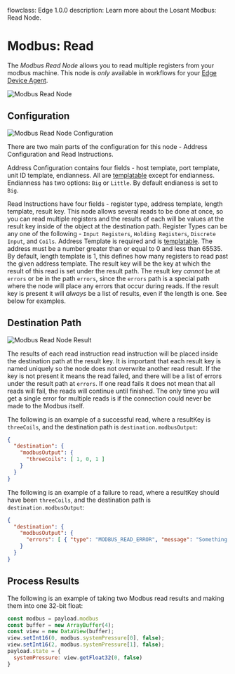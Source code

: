 flowclass: Edge 1.0.0
description: Learn more about the Losant Modbus: Read Node.

# Modbus: Read

The *Modbus Read Node* allows you to read multiple registers from your modbus machine. This node is *only* available in workflows for your [Edge Device Agent](/edge-compute/edge-agent-usage/).

![Modbus Read Node](/images/workflows/data/modbus-read-node.png "Modbus Read Node")

## Configuration

![Modbus Read Node Configuration](/images/workflows/data/modbus-read-node-configuration.png "Modbus Read Node Configuration")

There are two main parts of the configuration for this node - Address Configuration and Read Instructions.

Address Configuration contains four fields - host template, port template, unit ID template, endianness. All are [templatable](/workflows/accessing-payload-data/#string-templates) except for endianness. Endianness has two options: `Big` or `Little`. By default endianess is set to `Big`.

Read Instructions have four fields - register type, address template, length template, result key. This node allows several reads to be done at once, so you can read multiple registers and the results of each will be values at the result key inside of the object at the destination path. Register Types can be any one of the following - `Input Registers`, `Holding Registers`, `Discrete Input`, and `Coils`. Address Template is required and is [templatable](/workflows/accessing-payload-data/#string-templates). The address must be a number greater than or equal to 0 and less than 65535. By default, length template is 1, this defines how many registers to read past the given address template. The result key will be the key at which the result of this read is set under the result path. The result key *cannot* be at `errors` or be in the path `errors`, since the `errors` path is a special path where the node will place any errors that occur during reads. If the result key is present it will *always* be a list of results, even if the length is one. See below for examples.

## Destination Path

![Modbus Read Node Result](/images/workflows/data/modbus-read-node-result.png "Modbus Read Node Result")

The results of each read instruction read instruction will be placed inside the destination path at the result key. It is important that each result key is named uniquely so the node does not overwrite another read result. If the key is not present it means the read failed, and there will be a list of errors under the result path at `errors`. If one read fails it does not mean that all reads will fail, the reads will continue until finished. The only time you will get a single error for multiple reads is if the connection could never be made to the Modbus itself.

The following is an example of a successful read, where a resultKey is `threeCoils`, and the destination path is `destination.modbusOutput`:

```json
{
  "destination": {
    "modbusOutput": {
      "threeCoils": [ 1, 0, 1 ]
    }
  }
}
```

The following is an example of a failure to read, where a resultKey should have been `threeCoils`, and the destination path is `destination.modbusOutput`:

```json
{
  "destination": {
    "modbusOutput": {
      "errors": [ { "type": "MODBUS_READ_ERROR", "message": "Something useful to help you fix the issue." } ]
    }
  }
}
```

## Process Results

The following is an example of taking two Modbus read results and making them into one 32-bit float:

```javascript
const modbus = payload.modbus
const buffer = new ArrayBuffer(4);
const view = new DataView(buffer);
view.setInt16(0, modbus.systemPressure[0], false);
view.setInt16(2, modbus.systemPressure[1], false);
payload.state = {
  systemPressure: view.getFloat32(0, false)
}
```
